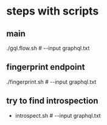 # steps with scripts

## main

./gql.flow.sh # --input graphql.txt

## fingerprint endpoint

./fingerprint.sh # --input graphql.txt

## try to find introspection

- introspect.sh # --input graphql.txt
